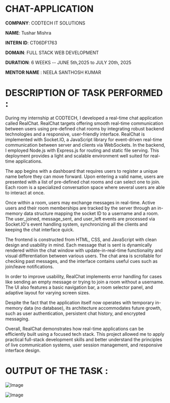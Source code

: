 # CHAT-APPLICATION

**COMPANY**: CODTECH IT SOLUTIONS

**NAME**: Tushar Mishra

**INTERN ID**: CT06DF1763

**DOMAIN**: FULL STACK WEB DEVELOPMENT

**DURATION**: 6 WEEKS -- JUNE 5th,2025 to JULY 20th, 2025

**MENTOR NAME** : NEELA SANTHOSH KUMAR

# DESCRIPTION OF TASK PERFORMED :

During my internship at CODTECH, I developed a real-time chat application called RealChat. RealChat targets offering smooth real-time communication between users using pre-defined chat rooms by integrating robust backend technologies and a responsive, user-friendly interface.
RealChat is implemented with Socket.IO, a JavaScript library for event-driven real-time communication between server and clients via WebSockets. In the backend, I employed Node.js with Express.js for routing and static file serving. This deployment provides a light and scalable environment well suited for real-time applications.

The app begins with a dashboard that requires users to register a unique name before they can move forward. Upon entering a valid name, users are presented with a list of pre-defined chat rooms and can select one to join. Each room is a specialized conversation space where several users are able to interact at once.

Once within a room, users may exchange messages in real-time. Active users and their room memberships are tracked by the server through an in-memory data structure mapping the socket ID to a username and a room. The user_joined, message_sent, and user_left events are processed via Socket.IO's event handling system, synchronizing all the clients and keeping the chat interface quick.

The frontend is constructed from HTML, CSS, and JavaScript with clean design and usability in mind. Each message that is sent is dynamically rendered within the chat window with update-in-real-time functionality and visual differentiation between various users. The chat area is scrollable for checking past messages, and the interface contains useful cues such as join/leave notifications.

In order to improve usability, RealChat implements error handling for cases like sending an empty message or trying to join a room without a username. The UI also features a basic navigation bar, a room selector panel, and adaptive layout for varying screen sizes.

Despite the fact that the application itself now operates with temporary in-memory data (no database), its architecture accommodates future growth, such as user authentication, persistent chat history, and encrypted messaging.

Overall, RealChat demonstrates how real-time applications can be efficiently built using a focused tech stack. This project allowed me to apply practical full-stack development skills and better understand the principles of live communication systems, user session management, and responsive interface design.

# OUTPUT OF THE TASK :
![Image](https://github.com/user-attachments/assets/cce16e0e-e2ae-4fc5-9576-b04e99dbc140)

![Image](https://github.com/user-attachments/assets/d5ae65f0-a888-4d24-8a3b-d5c3d4b8cf8f)
